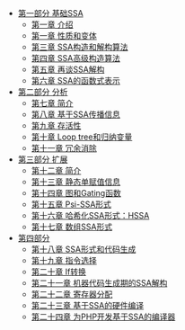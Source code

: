 + [第一部分 基础SSA]()
    + [第一章 介绍](src/chapter1.md)
    + [第一章 性质和变体](src/chapter2.md)
    + [第三章 SSA构造和解构算法]()
    + [第四章 SSA高级构造算法]()
    + [第五章 再谈SSA解构]()
    + [第六章 SSA的函数式表示]()
+ [第二部分 分析]()
    + [第七章 简介]()
    + [第八章 基于SSA传播信息]()
    + [第九章 存活性]()
    + [第十章 Loop tree和归纳变量]()
    + [第十一章 冗余消除]()
+ [第三部分 扩展]()
    + [第十二章 简介]()
    + [第十三章 静态单赋值信息]()
    + [第十四章 图和Gating函数]()
    + [第十五章 Psi-SSA形式]()
    + [第十六章 哈希化SSA形式：HSSA]()
    + [第十七章 数组SSA形式]()
+ [第四部分]()
    + [第十八章 SSA形式和代码生成]()
    + [第十九章 指令选择]()
    + [第二十章 If转换]()
    + [第二十一章 机器代码生成期的SSA解构]()
    + [第二十二章 寄存器分配]()
    + [第二十三章 基于SSA的硬件编译]()
    + [第二十四章 为PHP开发基于SSA的编译器]()